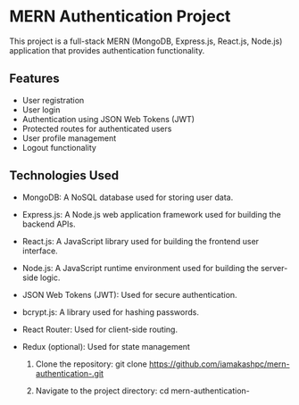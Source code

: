 # MERN Authentication Project

This project is a full-stack MERN (MongoDB, Express.js, React.js, Node.js) application that provides authentication functionality.

## Features

- User registration
- User login
- Authentication using JSON Web Tokens (JWT)
- Protected routes for authenticated users
- User profile management
- Logout functionality

## Technologies Used

- MongoDB: A NoSQL database used for storing user data.
- Express.js: A Node.js web application framework used for building the backend APIs.
- React.js: A JavaScript library used for building the frontend user interface.
- Node.js: A JavaScript runtime environment used for building the server-side logic.
- JSON Web Tokens (JWT): Used for secure authentication.
- bcrypt.js: A library used for hashing passwords.
- React Router: Used for client-side routing.
- Redux (optional): Used for state management

  1. Clone the repository:
     git clone https://github.com/iamakashpc/mern-authentication-.git

  
  2. Navigate to the project directory:
     cd mern-authentication-
  




